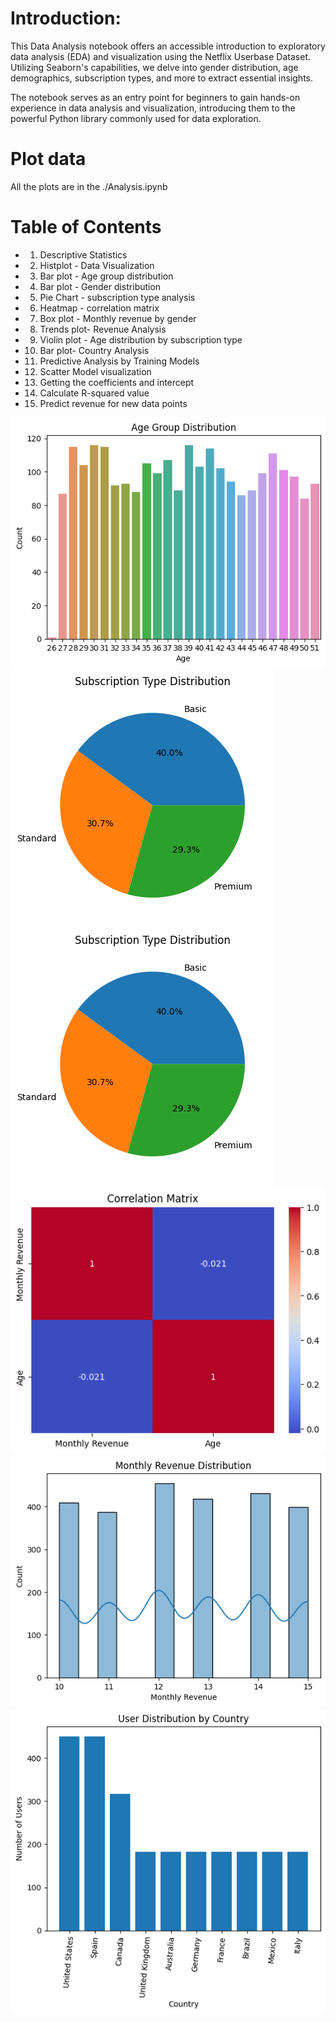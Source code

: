 # Introduction:
This Data Analysis notebook offers an accessible introduction to exploratory data analysis (EDA) and visualization using the Netflix Userbase Dataset. Utilizing Seaborn's capabilities, we delve into gender distribution, age demographics, subscription types, and more to extract essential insights.

 The notebook serves as an entry point for beginners to gain hands-on experience in data analysis and visualization, introducing them to the powerful Python library commonly used for data exploration.

# Plot data
All the plots are in the ./Analysis.ipynb

 # Table of Contents
 + 1. Descriptive Statistics
 + 2. Histplot - Data Visualization
 + 3. Bar plot - Age group distribution
 + 4. Bar plot - Gender distribution
 + 5. Pie Chart - subscription type analysis
 + 6. Heatmap - correlation matrix
 + 7. Box plot - Monthly revenue by gender
 + 8. Trends plot- Revenue Analysis
 + 9. Violin plot - Age distribution by subscription type
 + 10. Bar plot- Country Analysis
 + 11. Predictive Analysis by Training Models
 + 12. Scatter Model visualization
 + 13. Getting the coefficients and intercept
 + 14. Calculate R-squared value
 + 15. Predict revenue for new data points

 <img src="Age Group Distribution.png"> <img src="Subscription Type.png"> <img src="Subscription Type.png"> <br> 
 <img src="correlation matrix.png"> <img src="monthly revenue.png"> <img src="user distribution by country.png">
